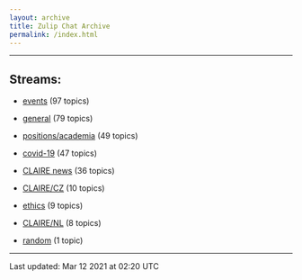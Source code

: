 ```yaml
---
layout: archive
title: Zulip Chat Archive
permalink: /index.html
---
```


---

## Streams:

* [events](stream/201207-events/index.html) (97 topics)

* [general](stream/201199-general/index.html) (79 topics)

* [positions/academia](stream/203258-positions/academia/index.html) (49 topics)

* [covid-19](stream/226112-covid-19/index.html) (47 topics)

* [CLAIRE news](stream/201957-CLAIRE-news/index.html) (36 topics)

* [CLAIRE/CZ](stream/203399-CLAIRE/CZ/index.html) (10 topics)

* [ethics](stream/228366-ethics/index.html) (9 topics)

* [CLAIRE/NL](stream/203255-CLAIRE/NL/index.html) (8 topics)

* [random](stream/202125-random/index.html) (1 topic)

<hr><p>Last updated: Mar 12 2021 at 02:20 UTC</p>